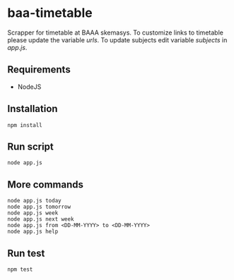 # baa-timetable

Scrapper for timetable at BAAA skemasys. To customize links to timetable please
update the variable *urls*. To update subjects edit variable *subjects* 
in _app.js_.

## Requirements

* NodeJS

## Installation

```
npm install
```

## Run script

```
node app.js
```

## More commands
```
node app.js today
node app.js tomorrow
node app.js week
node app.js next week
node app.js from <DD-MM-YYYY> to <DD-MM-YYYY>
node app.js help
```

## Run test
```
npm test
```